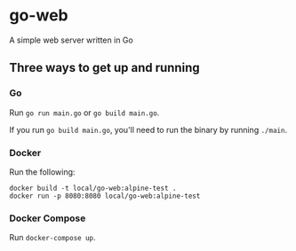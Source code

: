 # go-web
A simple web server written in Go

## Three ways to get up and running

### Go
Run `go run main.go` or `go build main.go`.

If you run `go build main.go`, you'll need to run the binary by running `./main`.

### Docker
Run the following:
```
docker build -t local/go-web:alpine-test .  
docker run -p 8080:8080 local/go-web:alpine-test
```

### Docker Compose
Run `docker-compose up`.
